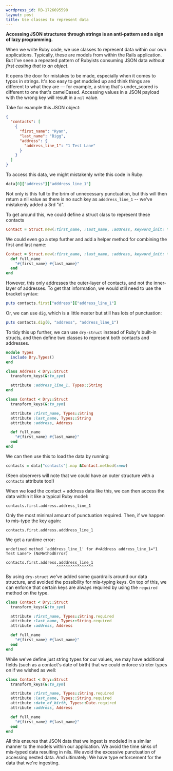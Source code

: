 ```yaml
---
wordpress_id: RB-1726695598
layout: post
title: Use classes to represent data
---
```


**Accessing JSON structures through strings is an anti-pattern and a sign of lazy programming.**

When we write Ruby code, we use classes to represent data within our own applications. Typically, these are models from within the Rails application. But I've seen a repeated pattern of Rubyists consuming JSON data _without first casting that to an object_.

It opens the door for mistakes to be made, especially when it comes to typos in strings. It's too easy to get muddled up and think things are different to what they are — for example, a string that's under_scored is different to one that's camelCased. Accessing values in a JSON payload with the wrong key will result in a `nil` value.

Take for example this JSON object:

```json
{
  "contacts": [
    {
      "first_name": "Ryan",
      "last_name": "Bigg",
      "address": {
        "address_line_1": "1 Test Lane"
      }
    }
  ]
}
```

To access this data, we might mistakenly write this code in Ruby:

```ruby
data[0]["address"]["adddress_line_1"]
```

Not only is this full to the brim of unnecessary punctuation, but this will then return a nil value as there is no such key as `adddress_line_1` -- we've mistakenly added a 3rd "d".

To get around this, we could define a struct class to represent these contacts

```ruby
Contact = Struct.new(:first_name, :last_name, :address, keyword_init: true)
```

We could even go a step further and add a helper method for combining the first and last name:

```ruby
Contact = Struct.new(:first_name, :last_name, :address, keyword_init: true) do
  def full_name
    "#{first_name} #{last_name}"
  end
end
```

However, this only addresses the outer-layer of contacts, and not the inner-layer of addresses. To get that information, we would still need to use the bracket syntax:

```ruby
puts contacts.first["address"]["address_line_1"]
```

Or, we can use `dig`, which is a little neater but still has lots of punctuation:

```ruby
puts contacts.dig(0, "address", "address_line_1")
```

To tidy this up further, we can use `dry-struct` instead of Ruby's built-in structs, and then define two classes to represent both contacts and addresses.

```ruby
module Types
  include Dry.Types()
end

class Address < Dry::Struct
  transform_keys(&:to_sym)

  attribute :address_line_1, Types::String
end

class Contact < Dry::Struct
  transform_keys(&:to_sym)

  attribute :first_name, Types::String
  attribute :last_name, Types::String
  attribute :address, Address

  def full_name
    "#{first_name} #{last_name}"
  end
end
```

We can then use this to load the data by running:

```ruby
contacts = data["contacts"].map &Contact.method(:new)
```

(Keen observers will note that we could have an outer structure with a `contacts` attribute too!)


When we load the contact + address data like this, we can then access the data within it like a typical Ruby model:

```
contacts.first.address.address_line_1
```

Only the most minimal amount of punctuation required. Then, if we happen to mis-type the key again:

```
contacts.first.address.adddress_line_1
```

We get a runtime error:

```
undefined method `adddress_line_1' for #<Address address_line_1="1 Test Lane"> (NoMethodError)

contacts.first.address.adddress_line_1
                      ^^^^^^^^^^^^^^^^
```

By using `dry-struct` we've added some guardrails around our data structure, and avoided the possibility for mis-typing keys. On top of this, we can enforce that certain keys are always required by using the `required` method on the type.

```ruby
class Contact < Dry::Struct
  transform_keys(&:to_sym)

  attribute :first_name, Types::String.required
  attribute :last_name, Types::String.required
  attribute :address, Address

  def full_name
    "#{first_name} #{last_name}"
  end
end
```


While we've define just string types for our values, we may have additional fields (such as a contact's date of birth) that we could enforce stricter types on if we wished as well:

```ruby
class Contact < Dry::Struct
  transform_keys(&:to_sym)

  attribute :first_name, Types::String.required
  attribute :last_name, Types::String.required
  attribute :date_of_birth, Types::Date.required
  attribute :address, Address

  def full_name
    "#{first_name} #{last_name}"
  end
end
```

All this ensures that JSON data that we ingest is modeled in a similar manner to the models within our application. We avoid the time sinks of mis-typed data resulting in nils. We avoid the excessive punctuation of accessing nested data. And ultimately: We have type enforcement for the data that we're ingesting.
